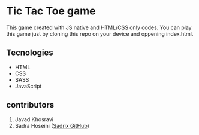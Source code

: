 # Tic Tac Toe game
This game created with JS native and HTML/CSS only codes.
You can play this game just by cloning this repo on your device and oppening index.html.

## Tecnologies
* HTML
* CSS
* SASS
* JavaScript

## contributors
1. Javad Khosravi
2. Sadra Hoseini ([Sadrix GitHub](https://github.com/sadrix))
